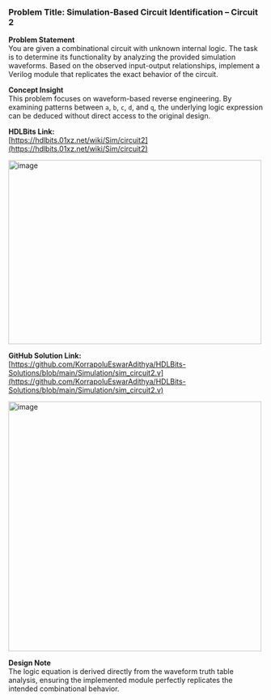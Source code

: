 ### Problem Title: Simulation-Based Circuit Identification – Circuit 2

**Problem Statement**  
You are given a combinational circuit with unknown internal logic. The task is to determine its functionality by analyzing the provided simulation waveforms. Based on the observed input-output relationships, implement a Verilog module that replicates the exact behavior of the circuit.

**Concept Insight**  
This problem focuses on waveform-based reverse engineering. By examining patterns between `a`, `b`, `c`, `d`, and `q`, the underlying logic expression can be deduced without direct access to the original design.

**HDLBits Link:**  
[https://hdlbits.01xz.net/wiki/Sim/circuit2](https://hdlbits.01xz.net/wiki/Sim/circuit2)

<img width="500" height="363" alt="image" src="https://github.com/user-attachments/assets/2d93e8e3-3495-4682-a523-4f2abfb6cb2c" />

**GitHub Solution Link:**  
[https://github.com/KorrapoluEswarAdithya/HDLBits-Solutions/blob/main/Simulation/sim_circuit2.v](https://github.com/KorrapoluEswarAdithya/HDLBits-Solutions/blob/main/Simulation/sim_circuit2.v)

<img width="500" height="493" alt="image" src="https://github.com/user-attachments/assets/7f61ff32-f50a-4e18-a5aa-412b1587d199" />

**Design Note**  
The logic equation is derived directly from the waveform truth table analysis, ensuring the implemented module perfectly replicates the intended combinational behavior.
